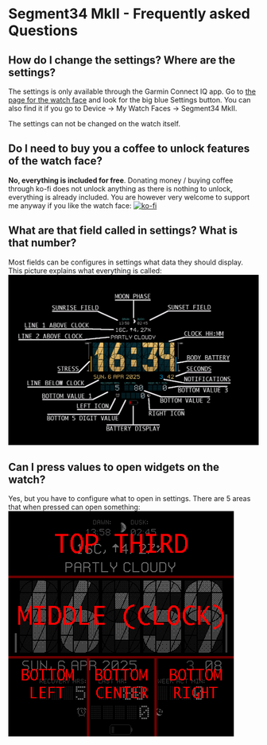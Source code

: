 # Segment34 MkII - Frequently asked Questions

## How do I change the settings? Where are the settings?
The settings is only available through the Garmin Connect IQ app. Go to [the page for the watch face](https://apps.garmin.com/apps/aa85d03d-ab89-4e06-b8c6-71a014198593) and look for the big blue Settings button. You can also find it if you go to Device -> My Watch Faces -> Segment34 MkII.

The settings can not be changed on the watch itself.

## Do I need to buy you a coffee to unlock features of the watch face?
**No, everything is included for free**. Donating money / buying coffee through ko-fi does not unlock anything as there is nothing to unlock, everything is already included. You are however very welcome to support me anyway if you like the watch face: [![ko-fi](https://ko-fi.com/img/githubbutton_sm.svg)](https://ko-fi.com/M4M51A1RGV)

## What are that field called in settings? What is that number?
Most fields can be configures in settings what data they should display. This picture explains what everything is called:
![explainer](explainer.png)

## Can I press values to open widgets on the watch?
Yes, but you have to configure what to open in settings. There are 5 areas that when pressed can open something:
![image explaining the areas that can be configured to open things](press_to_open.png)
